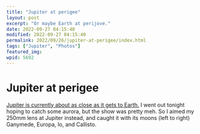 ```yaml
---
title: "Jupiter at perigee"
layout: post
excerpt: "Or maybe Earth at perijove."
date: 2022-09-27 04:15:40
modified: 2022-09-27 04:15:40
permalink: 2022/09/26/jupiter-at-perigee/index.html
tags: ["Jupiter", "Photos"]
featured_img: 
wpid: 5692
---
```


# Jupiter at perigee

[Jupiter is currently about as close as it gets to Earth.](https://www.scientificamerican.com/article/see-jupiter-shine-during-its-closest-approach-to-earth-since-1963/) I went out tonight hoping to catch some aurora, but the show was pretty meh. So I aimed my 250mm lens at Jupiter instead, and caught it with its moons (left to right) Ganymede, Europa, Io, and Callisto.